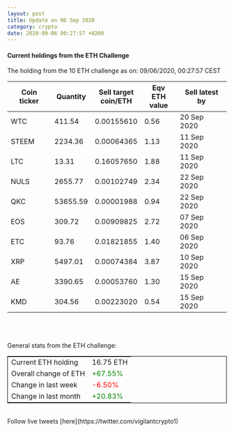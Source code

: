 ```yaml
---
layout: post
title: Update on 06 Sep 2020
category: crypto
date: 2020-09-06 00:27:57 +0200
---
```

<!-- Global site tag (gtag.js) - Google Analytics -->
<script async src="https://www.googletagmanager.com/gtag/js?id=UA-103831149-5"></script>
<script>
  window.dataLayer = window.dataLayer || [];
  function gtag(){dataLayer.push(arguments);}
  gtag('js', new Date());

  gtag('config', 'UA-103831149-5');
</script>


#### Current holdings from the ETH Challenge

The holding from the 10 ETH challenge as on: 09/06/2020, 00:27:57 CEST

|Coin ticker|Quantity|Sell target<br>coin/ETH|Eqv ETH<br>value|Sell latest by|
|-----------|--------|-----------|-----------|--------------|
WTC|411.54|  0.00155610|0.56|20 Sep 2020|
STEEM|2234.36|  0.00064365|1.13|11 Sep 2020|
LTC|13.31|  0.16057650|1.88|11 Sep 2020|
NULS|2655.77|  0.00102749|2.34|22 Sep 2020|
QKC|53655.59|  0.00001988|0.94|22 Sep 2020|
EOS|309.72|  0.00909825|2.72|07 Sep 2020|
ETC|93.76|  0.01821855|1.40|06 Sep 2020|
XRP|5497.01|  0.00074384|3.87|10 Sep 2020|
AE|3390.65|  0.00053760|1.30|15 Sep 2020|
KMD|304.56|  0.00223020|0.54|15 Sep 2020|

<br>
<br>
<br>
General stats from the ETH challenge:

<table style="border:1px solid black;margin-left:auto;margin-right:auto;">
	<tbody>
	<tr>
		<td>Current ETH holding</td>
		<td>     16.75 ETH</td>
	</tr>
	<tr>
		<td>Overall change of ETH</td>
		<td><font color="green">+67.55%</font></td>
	</tr>
	<tr>
		<td>Change in last week</td>
		<td><font color="red">-6.50%</font></td>
	</tr>
	<tr>
		<td>Change in last month</td>
		<td><font color="green">+20.83%</font></td>
	</tr>
	</tbody>
</table>

<br>
Follow live tweets [here](https://twitter.com/vigilantcrypto1)
<br>
<br>